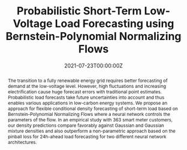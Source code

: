 ---
title: "Probabilistic Short-Term Low-Voltage Load Forecasting using Bernstein-Polynomial Normalizing Flows"

# Authors
# If you created a profile for a user (e.g. the default `admin` user), write the username (folder name) here 
# and it will be replaced with their full name and linked to their profile.
authors:
- Marcel Arpogaus
- admin
- Beate Sick
- Mark Nigge-Uricher
- Oliver Duerr

# Author notes (optional)
author_notes: []

date: "2021-07-23T00:00:00Z"
doi: ""

# Schedule page publish date (NOT publication's date).
publishDate: "2021-06-20T00:00:00Z"

# Publication type.
# Legend: 0 = Uncategorized; 1 = Conference paper; 2 = Journal article;
# 3 = Preprint / Working Paper; 4 = Report; 5 = Book; 6 = Book section;
# 7 = Thesis; 8 = Patent
publication_types: ["1"]

# Publication name and optional abbreviated publication name.
publication: Workshop Tackling Climate Change with Machine Learning co-located with International Conference on Machine Learning (ICML)
publication_short: Workshop Tackling Climate Change with Machine Learning at ICML

abstract: "The transition to a fully renewable energy grid requires better forecasting of demand at the low-voltage level. However, high fluctuations and increasing electrification cause huge forecast errors with traditional point estimates. Probabilistic load forecasts take future uncertainties into account and thus enables various applications in low-carbon energy systems. We propose an approach for flexible conditional density forecasting of short-term load based on Bernstein-Polynomial Normalizing Flows where a neural network controls the parameters of the flow. In an empirical study with 363 smart meter customers, our density predictions compare favorably against Gaussian and Gaussian mixture densities and also outperform a non-parametric approach based on the pinball loss for 24h-ahead load forecasting for two different neural network architectures."

# Summary. An optional shortened abstract.
summary: ""

tags: []

# Display this page in the Featured widget?
featured: false

# Custom links (uncomment lines below)
# links:
# - name: Custom Link
#   url: http://example.org

url_pdf: ''
url_code: ''
url_dataset: ''
url_poster: ''
url_project: ''
url_slides: ''
url_source: ''
url_video: ''

# Featured image
# To use, add an image named `featured.jpg/png` to your page's folder. 
image:
  caption: ''
  focal_point: ""
  preview_only: false

# Associated Projects (optional).
#   Associate this publication with one or more of your projects.
#   Simply enter your project's folder or file name without extension.
#   E.g. `internal-project` references `content/project/internal-project/index.md`.
#   Otherwise, set `projects: []`.
projects: []

# Slides (optional).
#   Associate this publication with Markdown slides.
#   Simply enter your slide deck's filename without extension.
#   E.g. `slides: "example"` references `content/slides/example/index.md`.
#   Otherwise, set `slides: ""`.
slides: ""
---